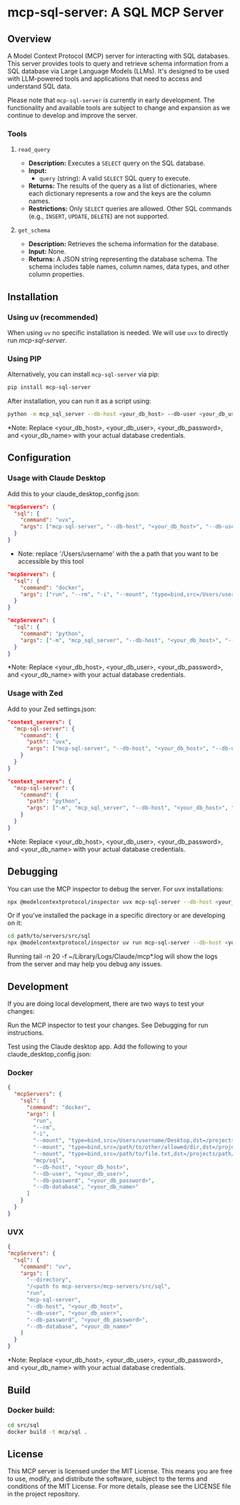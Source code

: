 # mcp-sql-server: A SQL MCP Server

## Overview

A Model Context Protocol (MCP) server for interacting with SQL databases. This server provides tools to query and retrieve schema information from a SQL database via Large Language Models (LLMs). It's designed to be used with LLM-powered tools and applications that need to access and understand SQL data.

Please note that `mcp-sql-server` is currently in early development. The functionality and available tools are subject to change and expansion as we continue to develop and improve the server.

### Tools

1.  `read_query`
    *   **Description:** Executes a `SELECT` query on the SQL database.
    *   **Input:**
        *   `query` (string): A valid `SELECT` SQL query to execute.
    *   **Returns:** The results of the query as a list of dictionaries, where each dictionary represents a row and the keys are the column names.
    *   **Restrictions:** Only `SELECT` queries are allowed. Other SQL commands (e.g., `INSERT`, `UPDATE`, `DELETE`) are not supported.

2.  `get_schema`
    *   **Description:** Retrieves the schema information for the database.
    *   **Input:** None.
    *   **Returns:** A JSON string representing the database schema. The schema includes table names, column names, data types, and other column properties.

## Installation

### Using uv (recommended)

When using `uv` no specific installation is needed. We will
use `uvx` to directly run *mcp-sql-server*.

### Using PIP

Alternatively, you can install `mcp-sql-server` via pip:

```bash
pip install mcp-sql-server
```
After installation, you can run it as a script using:

```bash
python -m mcp_sql_server --db-host <your_db_host> --db-user <your_db_user> --db-password <your_db_password> --db-database <your_db_name>
```
*Note: Replace <your_db_host>, <your_db_user>, <your_db_password>, and <your_db_name> with your actual database credentials.

## Configuration

### Usage with Claude Desktop

Add this to your claude_desktop_config.json:

```json
"mcpServers": {
  "sql": {
    "command": "uvx",
    "args": ["mcp-sql-server", "--db-host", "<your_db_host>", "--db-user", "<your_db_user>", "--db-password", "<your_db_password>", "--db-database", "<your_db_name>"]
  }
}
```
* Note: replace '/Users/username' with the a path that you want to be accessible by this tool

```json
"mcpServers": {
  "sql": {
    "command": "docker",
    "args": ["run", "--rm", "-i", "--mount", "type=bind,src=/Users/username,dst=/Users/username", "mcp/sql", "--db-host", "<your_db_host>", "--db-user", "<your_db_user>", "--db-password", "<your_db_password>", "--db-database", "<your_db_name>"]
  }
}
```

```json
"mcpServers": {
  "sql": {
    "command": "python",
    "args": ["-m", "mcp_sql_server", "--db-host", "<your_db_host>", "--db-user", "<your_db_user>", "--db-password", "<your_db_password>", "--db-database", "<your_db_name>"]
  }
}
```
*Note: Replace <your_db_host>, <your_db_user>, <your_db_password>, and <your_db_name> with your actual database credentials.

### Usage with Zed

Add to your Zed settings.json:

```json
"context_servers": {
  "mcp-sql-server": {
    "command": {
      "path": "uvx",
      "args": ["mcp-sql-server", "--db-host", "<your_db_host>", "--db-user", "<your_db_user>", "--db-password", "<your_db_password>", "--db-database", "<your_db_name>"]
    }
  }
}
```
```json
"context_servers": {
  "mcp-sql-server": {
    "command": {
      "path": "python",
      "args": ["-m", "mcp_sql_server", "--db-host", "<your_db_host>", "--db-user", "<your_db_user>", "--db-password", "<your_db_password>", "--db-database", "<your_db_name>"]
    }
  }
}
```
*Note: Replace <your_db_host>, <your_db_user>, <your_db_password>, and <your_db_name> with your actual database credentials.

## Debugging

You can use the MCP inspector to debug the server. For uvx installations:

```bash
npx @modelcontextprotocol/inspector uvx mcp-sql-server --db-host <your_db_host> --db-user <your_db_user> --db-password <your_db_password> --db-database <your_db_name>
```
Or if you've installed the package in a specific directory or are developing on it:

```bash
cd path/to/servers/src/sql
npx @modelcontextprotocol/inspector uv run mcp-sql-server --db-host <your_db_host> --db-user <your_db_user> --db-password <your_db_password> --db-database <your_db_name>
```
Running tail -n 20 -f ~/Library/Logs/Claude/mcp*.log will show the logs from the server and may help you debug any issues.

## Development

If you are doing local development, there are two ways to test your changes:

Run the MCP inspector to test your changes. See Debugging for run instructions.

Test using the Claude desktop app. Add the following to your claude_desktop_config.json:

### Docker

```json
{
  "mcpServers": {
    "sql": {
      "command": "docker",
      "args": [
        "run",
        "--rm",
        "-i",
        "--mount", "type=bind,src=/Users/username/Desktop,dst=/projects/Desktop",
        "--mount", "type=bind,src=/path/to/other/allowed/dir,dst=/projects/other/allowed/dir,ro",
        "--mount", "type=bind,src=/path/to/file.txt,dst=/projects/path/to/file.txt",
        "mcp/sql",
        "--db-host", "<your_db_host>",
        "--db-user", "<your_db_user>",
        "--db-password", "<your_db_password>",
        "--db-database", "<your_db_name>"
      ]
    }
  }
}
```

### UVX

```json
{
"mcpServers": {
  "sql": {
    "command": "uv",
    "args": [ 
      "--directory",
      "/<path to mcp-servers>/mcp-servers/src/sql",
      "run",
      "mcp-sql-server",
      "--db-host", "<your_db_host>",
      "--db-user", "<your_db_user>",
      "--db-password", "<your_db_password>",
      "--db-database", "<your_db_name>"
    ]
  }
}
```
*Note: Replace <your_db_host>, <your_db_user>, <your_db_password>, and <your_db_name> with your actual database credentials.

## Build

### Docker build:

```bash
cd src/sql
docker build -t mcp/sql .
```

## License
This MCP server is licensed under the MIT License. This means you are free to use, modify, and distribute the software, subject to the terms and conditions of the MIT License. For more details, please see the LICENSE file in the project repository.